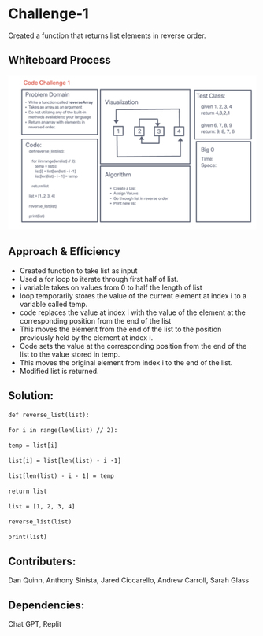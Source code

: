 
# Challenge-1

Created a function that returns list elements in reverse order.

## Whiteboard Process

![Array Reverse](/401-code-challenges/images/challenge1.png)

## Approach & Efficiency

- Created function to take list as input
- Used a for loop to iterate through first half of list.
- i variable takes on values from 0 to half the length of list
- loop temporarily stores the value of the current element at index i to a variable called temp.
- code replaces the value at index i with the value of the element at the corresponding position from the end of the list
- This moves the element from the end of the list to the position previously held by the element at index i.
- Code sets the value at the corresponding position from the end of the list to the value stored in temp.
- This moves the original element from index i to the end of the list.
- Modified list is returned.

## Solution:

``` def reverse_list(list): ```

```for i in range(len(list) // 2):```

```temp = list[i]```

```list[i] = list[len(list) - i -1]```

```list[len(list) - i - 1] = temp```

```return list```

```list = [1, 2, 3, 4]```

```reverse_list(list)```

```print(list)```

## Contributers:

Dan Quinn, Anthony Sinista, Jared Ciccarello, Andrew Carroll, Sarah Glass

## Dependencies:

Chat GPT, Replit
